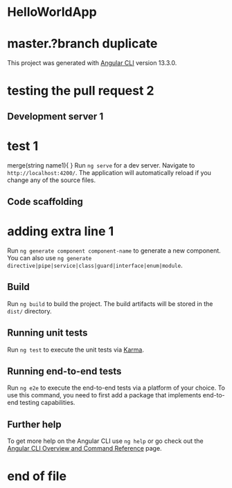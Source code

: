 # HelloWorldApp
# master.?branch duplicate
This project was generated with [Angular CLI](https://github.com/angular/angular-cli) version 13.3.0.
# testing the pull request 2
## Development server 1
# test 1
merge(string name1){ }
Run `ng serve` for a dev server. Navigate to `http://localhost:4200/`. The application will automatically reload if you change any of the source files.

## Code scaffolding
# adding extra line 1
Run `ng generate component component-name` to generate a new component. You can also use `ng generate directive|pipe|service|class|guard|interface|enum|module`.

## Build

Run `ng build` to build the project. The build artifacts will be stored in the `dist/` directory.

## Running unit tests

Run `ng test` to execute the unit tests via [Karma](https://karma-runner.github.io).

## Running end-to-end tests

Run `ng e2e` to execute the end-to-end tests via a platform of your choice. To use this command, you need to first add a package that implements end-to-end testing capabilities.

## Further help

To get more help on the Angular CLI use `ng help` or go check out the [Angular CLI Overview and Command Reference](https://angular.io/cli) page.
# end of file
